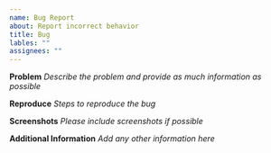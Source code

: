 ```yaml
---
name: Bug Report
about: Report incorrect behavior
title: Bug
lables: ""
assignees: ""
---
```


**Problem**
*Describe the problem and provide as much information as possible*

**Reproduce**
*Steps to reproduce the bug*

**Screenshots**
*Please include screenshots if possible*

**Additional Information**
*Add any other information here*
